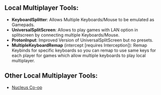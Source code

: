## Local Multiplayer Tools:
* **KeyboardSplitter**: Allows Multiple Keyboards/Mouse to be emulated as Gamepads.
* **UniversalSplitScreen**: Allows to play games with LAN option in splitscreen by connecting multiple Keyboards/Mouse.
* **ProtonInput**: Improved Version of UniversalSplitScreen but no presets.
* **MultipleKeyboardRemap** (intercept [requires Interception]): Remap Keybinds for specific keyboards so you can remap to use same keys for each player for games which allow multiple keyboards to play local multiplayer.

## Other Local Multiplayer Tools:
* [Nucleus Co-op](https://github.com/SplitScreen-Me/splitscreenme-nucleus/releases "Nucleus Co-op")
